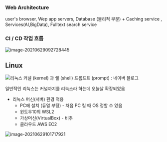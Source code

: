 ### Web Architecture

user's browser, Wep app servers, Database (물리적 부분) + Caching service , Services(AI,BigData), Fulltext search service



### CI / CD 작업 흐름

![image-20210629092728445](C:\Users\user\AppData\Roaming\Typora\typora-user-images\image-20210629092728445.png)



## Linux

![리눅스 커널 (kernel) 과 쉘 (shell) 프롬프트 (prompt) : 네이버 블로그](https://mblogthumb-phinf.pstatic.net/MjAxOTA5MjNfMjQ2/MDAxNTY5MjI3NTQ1OTc0.gcVam0M9bubFBYoI6TvI1VHSPU6J7fuEXphncfueabUg.BtK3z8Ng_mQrb3UYfU1ZMsvH71N8Ql3sDhtKOYoF9jkg.PNG.appeal7712/%EC%BA%A1%EC%B2%98.PNG?type=w800)

일반적인 리눅스는 커널까지를 리눅스라 하는데 오늘날 확장되었음

- 리눅스 머신(서버) 환경 적용
  - PC에 설치 (듀얼 부팅) - 처음 PC 킬 때 OS 정할 수 있음
  - 윈도우10의 WSL2
  - 가상머신(VirtualBox) - 비추
  - 클라우드 AWS EC2

![image-20210629101717921](C:\Users\user\AppData\Roaming\Typora\typora-user-images\image-20210629101717921.png)